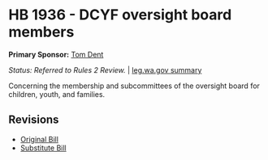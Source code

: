# HB 1936 - DCYF oversight board members
**Primary Sponsor:** [Tom Dent](/person/leg/tom.dent.md)

*Status: Referred to Rules 2 Review.* | [leg.wa.gov summary](https://app.leg.wa.gov/billsummary?BillNumber=1936&Year=2021)

Concerning the membership and subcommittees of the oversight board for children, youth, and families.

## Revisions
* [Original Bill](1/)
* [Substitute Bill](S/)